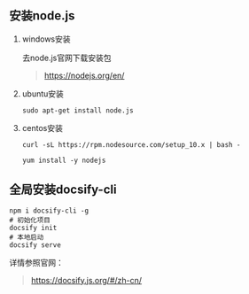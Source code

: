## 安装node.js
1. windows安装

    去node.js官网下载安装包
    > https://nodejs.org/en/

2. ubuntu安装

    ```shell
    sudo apt-get install node.js
    ```

3. centos安装
    
    ```shell
    curl -sL https://rpm.nodesource.com/setup_10.x | bash -
    
    yum install -y nodejs
    ```

## 全局安装docsify-cli
```shell
npm i docsify-cli -g
# 初始化项目
docsify init
# 本地启动
docsify serve
```
详情参照官网：
> https://docsify.js.org/#/zh-cn/